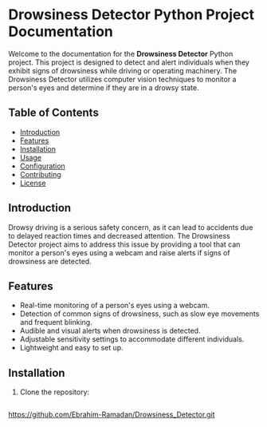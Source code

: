# Drowsiness Detector Python Project Documentation

Welcome to the documentation for the **Drowsiness Detector** Python project. This project is designed to detect and alert individuals when they exhibit signs of drowsiness while driving or operating machinery. The Drowsiness Detector utilizes computer vision techniques to monitor a person's eyes and determine if they are in a drowsy state.

## Table of Contents

- [Introduction](#introduction)
- [Features](#features)
- [Installation](#installation)
- [Usage](#usage)
- [Configuration](#configuration)
- [Contributing](#contributing)
- [License](#license)

## Introduction

Drowsy driving is a serious safety concern, as it can lead to accidents due to delayed reaction times and decreased attention. The Drowsiness Detector project aims to address this issue by providing a tool that can monitor a person's eyes using a webcam and raise alerts if signs of drowsiness are detected.

## Features

- Real-time monitoring of a person's eyes using a webcam.
- Detection of common signs of drowsiness, such as slow eye movements and frequent blinking.
- Audible and visual alerts when drowsiness is detected.
- Adjustable sensitivity settings to accommodate different individuals.
- Lightweight and easy to set up.

## Installation

1. Clone the repository:
   ```bash
  https://github.com/Ebrahim-Ramadan/Drowsiness_Detector.git
  
